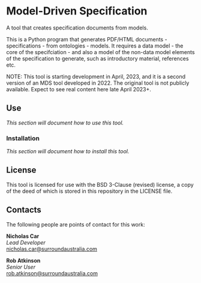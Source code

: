 # Model-Driven Specification

A tool that creates specification documents from models.

This is a Python program that generates PDF/HTML documents - specifications - from ontologies - models. It requires a data model - the core of the specifciation - and also a model of the non-data model elements of the specification to generate, such as introductory material, references etc.

NOTE: This tool is starting development in April, 2023, and it is a second version of an MDS tool developed in 2022. The original tool is not publicly available. Expect to see real content here late April 2023+.

## Use

_This section will document how to use this tool._

### Installation

_This section will document how to install this tool._


## License

This tool is licensed for use with the BSD 3-Clause (revised) license, a copy of the deed of which is stored in this repository in the LICENSE file.


## Contacts

The following people are points of contact for this work:

**Nicholas Car**  
_Lead Developer_  
<nicholas.car@surroundaustralia.com>  

**Rob Atkinson**  
_Senior User_  
<rob.atkinson@surroundaustralia.com>  
